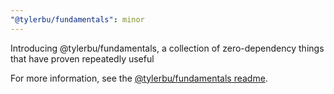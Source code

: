 ```yaml
---
"@tylerbu/fundamentals": minor
---
```


Introducing @tylerbu/fundamentals, a collection of zero-dependency things that have proven repeatedly useful

For more information, see the [@tylerbu/fundamentals readme](https://github.com/tylerbutler/tools-monorepo/blob/main/packages/fundamentals/README.md).